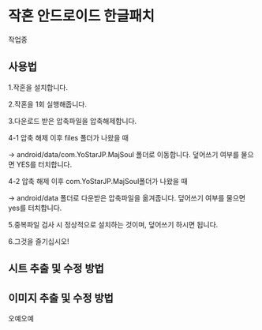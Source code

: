 # 작혼 안드로이드 한글패치

작업중

## 사용법
1.작혼을 설치합니다.

2.작혼을 1회 실행해줍니다.

3.다운로드 받은 압축파일을 압축해제합니다.

4-1 압축 해제 이후 files 폴더가 나왔을 때

→ android/data/com.YoStarJP.MajSoul 폴더로 이동합니다. 덮어쓰기 여부를 물으면 YES를 터치합니다.

4-2 압축 해제 이후 com.YoStarJP.MajSoul폴더가 나왔을 때

→ android/data 폴더로 다운받은 압축파일을 옮겨줍니다. 덮어쓰기 여부를 물으면 yes를 터치합니다.

5.중복파일 검사 시 정상적으로 설치하는 것이며, 덮어쓰기 하시면 됩니다.

6.그것을 즐기십시오!

## 시트 추출 및 수정 방법


## 이미지 추출 및 수정 방법
오예오예
